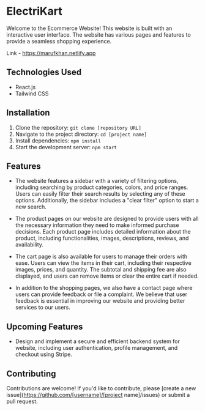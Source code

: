 # ElectriKart

Welcome to the Ecommerce Website! This website is built with an interactive user interface. The website has various pages and features to provide a seamless shopping experience.

Link - https://marufkhan.netlify.app


## Technologies Used

- React.js
- Tailwind CSS

## Installation

1. Clone the repository: `git clone [repository URL]`
2. Navigate to the project directory: `cd [project name]`
3. Install dependencies: `npm install`
4. Start the development server: `npm start`

## Features

- The website features a sidebar with a variety of filtering options, including searching by product categories, colors, and price ranges. Users can easily filter their search results by selecting any of these options. Additionally, the sidebar includes a "clear filter" option to start a new search.

- The product pages on our website are designed to provide users with all the necessary information they need to make informed purchase decisions. Each product page includes detailed information about the product, including functionalities, images, descriptions, reviews, and availability.

- The cart page is also available for users to manage their orders with ease. Users can view the items in their cart, including their respective images, prices, and quantity. The subtotal and shipping fee are also displayed, and users can remove items or clear the entire cart if needed.

- In addition to the shopping pages, we also have a contact page where users can provide feedback or file a complaint. We believe that user feedback is essential in improving our website and providing better services to our users.

## Upcoming Features

- Design and implement a secure and efficient backend system for website, including user authentication, profile management, and checkout using Stripe.


## Contributing

Contributions are welcome! If you'd like to contribute, please [create a new issue](https://github.com/[username]/[project name]/issues) or submit a pull request.
